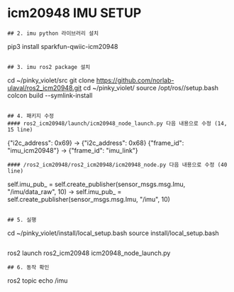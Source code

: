 # icm20948 IMU SETUP

```
## 2. imu python 라이브러리 설치
```
pip3 install sparkfun-qwiic-icm20948
```

## 3. imu ros2 package 설치
```
cd ~/pinky_violet/src
git clone https://github.com/norlab-ulaval/ros2_icm20948.git
cd ~/pinky_violet/
source /opt/ros/<rosdistro>/setup.bash
colcon build --symlink-install
```

## 4. 패키지 수정
#### ros2_icm20948/launch/icm20948_node_launch.py 다음 내용으로 수정 (14, 15 line)
```
{"i2c_address": 0x69} -> {"i2c_address": 0x68}
{"frame_id": "imu_icm20948"} -> {"frame_id": "imu_link"}
```
#### /ros2_icm20948/ros2_icm20948/icm20948_node.py 다음 내용으로 수정 (40 line)
```
self.imu_pub_ = self.create_publisher(sensor_msgs.msg.Imu, "/imu/data_raw", 10) 
-> self.imu_pub_ = self.create_publisher(sensor_msgs.msg.Imu, "/imu", 10)
```

## 5. 실행
```
cd ~/pinky_violet/install/local_setup.bash
source install/local_setup.bash
```
```
ros2 launch ros2_icm20948 icm20948_node_launch.py
```
## 6. 동작 확인 
```
ros2 topic echo /imu
```
